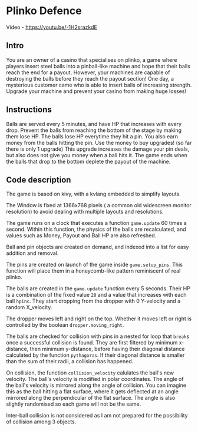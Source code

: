 # Plinko Defence

Video - https://youtu.be/-1H2srazkdE

## Intro

You are an owner of a casino that specialises on plinko, a game where players insert steel balls into a pinball-like machine and hope that their balls reach the end for a payout. However, your machines are capable of destroying the balls before they reach the payout section! One day, a mysterious customer came who is able to insert balls of increasing strength. Upgrade your machine and prevent your casino from making huge losses!

## Instructions
Balls are served every 5 minutes, and have HP that increases with every drop. Prevent the balls from reaching the bottom of the stage by making them lose HP. The balls lose HP everytime they hit a pin. You also earn money from the balls hitting the pin. Use the money to buy upgrades! (so far there is only 1 upgrade) This upgrade increases the damage your pin deals, but also does not give you money when a ball hits it. The game ends when the balls that drop to the bottom deplete the payout of the machine.

## Code description
The game is based on kivy, with a kvlang embedded to simplify layouts.

The Window is fixed at 1366x768 pixels ( a common old widescreen monitor resolution) to avoid dealing with multiple layouts and resolutions.

The game runs on a clock that executes a function `game.update` 60 times a second. Within this function, the physics of the balls are recalculated, and values such as Money, Payout and Ball HP are also refreshed.

Ball and pin objects are created on demand, and indexed into a list for easy addition and removal. 

The pins are created on launch of the game inside `game.setup_pins`. This function will place them in a honeycomb-like pattern reminiscent of real plinko. 

The balls are created in the `game.update` function every 5 seconds. Their HP is a combination of the fixed value `20` and a value that increases with each ball `hpinc`. They start dropping from the dropper with 0 Y-velocity and a random X_velocity.

The dropper moves left and right on the top. Whether it moves left or right is controlled by the boolean `dropper.moving_right`.

The balls are checked for collision with pins in a nested for loop that `break`s once a successful collision is found. They are first filtered by minimum x-distance, then minimum y-distance, before having their diagonal distance calculated by the function `pythagoras`. If their diagonal distance is smaller than the sum of their radii, a collision has happened.

On collision, the function `collision_velocity` calulates the ball's new velocity. The ball's velocity is modified in polar coordinates. The angle of the ball's velocity is mirrored along the angle of collision. You can imagine this as the ball hitting a flat surface, where it gets deflected at an angle mirrored along the perpendicular of the flat surface. The angle is also slightly randomised so each game will not be the same.

Inter-ball collision is not considered as I am not prepared for the possibility of collision among 3 objects.
